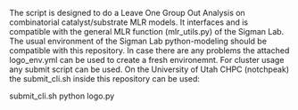 The script is designed to do a Leave One Group Out Analysis on combinatorial catalyst/substrate MLR models.
It interfaces and is compatible with the general MLR function (mlr_utils.py) of the Sigman Lab.
The usual environment of the Sigman Lab python-modeling should be compatible with this repository. In case there are any problems the attached logo_env.yml can be used to create a fresh environemnt.
For cluster usage any submit script can be used. On the University of Utah CHPC (notchpeak) the submit_cli.sh inside this repository can be used:


submit_cli.sh python logo.py
